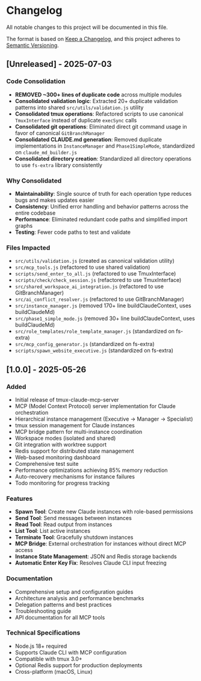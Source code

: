 # Changelog

All notable changes to this project will be documented in this file.

The format is based on [Keep a Changelog](https://keepachangelog.com/en/1.0.0/),
and this project adheres to [Semantic Versioning](https://semver.org/spec/v2.0.0.html).

## [Unreleased] - 2025-07-03

### Code Consolidation
- **REMOVED ~300+ lines of duplicate code** across multiple modules
- **Consolidated validation logic**: Extracted 20+ duplicate validation patterns into shared `src/utils/validation.js` utility
- **Consolidated tmux operations**: Refactored scripts to use canonical `TmuxInterface` instead of duplicate `execSync` calls
- **Consolidated git operations**: Eliminated direct git command usage in favor of canonical `GitBranchManager`
- **Consolidated CLAUDE.md generation**: Removed duplicate implementations in `InstanceManager` and `Phase1SimpleMode`, standardized on `claude_md_builder.js`
- **Consolidated directory creation**: Standardized all directory operations to use `fs-extra` library consistently

### Why Consolidated
- **Maintainability**: Single source of truth for each operation type reduces bugs and makes updates easier
- **Consistency**: Unified error handling and behavior patterns across the entire codebase
- **Performance**: Eliminated redundant code paths and simplified import graphs
- **Testing**: Fewer code paths to test and validate

### Files Impacted
- `src/utils/validation.js` (created as canonical validation utility)
- `src/mcp_tools.js` (refactored to use shared validation)
- `scripts/send_enter_to_all.js` (refactored to use TmuxInterface)
- `scripts/check/check_session.js` (refactored to use TmuxInterface)
- `src/shared_workspace_ai_integration.js` (refactored to use GitBranchManager)
- `src/ai_conflict_resolver.js` (refactored to use GitBranchManager)
- `src/instance_manager.js` (removed 170+ line buildClaudeContext, uses buildClaudeMd)
- `src/phase1_simple_mode.js` (removed 30+ line buildClaudeContext, uses buildClaudeMd)
- `src/role_templates/role_template_manager.js` (standardized on fs-extra)
- `src/mcp_config_generator.js` (standardized on fs-extra)
- `scripts/spawn_website_executive.js` (standardized on fs-extra)

## [1.0.0] - 2025-05-26

### Added
- Initial release of tmux-claude-mcp-server
- MCP (Model Context Protocol) server implementation for Claude orchestration
- Hierarchical instance management (Executive → Manager → Specialist)
- tmux session management for Claude instances
- MCP bridge pattern for multi-instance coordination
- Workspace modes (isolated and shared)
- Git integration with worktree support
- Redis support for distributed state management
- Web-based monitoring dashboard
- Comprehensive test suite
- Performance optimizations achieving 85% memory reduction
- Auto-recovery mechanisms for instance failures
- Todo monitoring for progress tracking

### Features
- **Spawn Tool**: Create new Claude instances with role-based permissions
- **Send Tool**: Send messages between instances
- **Read Tool**: Read output from instances
- **List Tool**: List active instances
- **Terminate Tool**: Gracefully shutdown instances
- **MCP Bridge**: External orchestration for instances without direct MCP access
- **Instance State Management**: JSON and Redis storage backends
- **Automatic Enter Key Fix**: Resolves Claude CLI input freezing

### Documentation
- Comprehensive setup and configuration guides
- Architecture analysis and performance benchmarks
- Delegation patterns and best practices
- Troubleshooting guide
- API documentation for all MCP tools

### Technical Specifications
- Node.js 18+ required
- Supports Claude CLI with MCP configuration
- Compatible with tmux 3.0+
- Optional Redis support for production deployments
- Cross-platform (macOS, Linux)